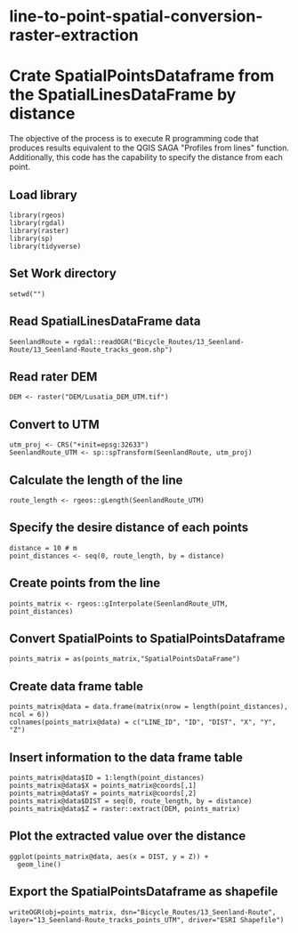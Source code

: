 # line-to-point-spatial-conversion-raster-extraction

# Crate SpatialPointsDataframe from the SpatialLinesDataFrame by distance


The objective of the process is to execute R programming code that produces results equivalent to the QGIS SAGA "Profiles from lines" function. 
Additionally, this code has the capability to specify the distance from each point.

## Load library
```
library(rgeos)
library(rgdal)
library(raster)
library(sp)
library(tidyverse)
```

## Set Work directory
```
setwd("")
```

## Read SpatialLinesDataFrame data
```
SeenlandRoute = rgdal::readOGR("Bicycle_Routes/13_Seenland-Route/13_Seenland-Route_tracks_geom.shp")
```

## Read rater DEM
```
DEM <- raster("DEM/Lusatia_DEM_UTM.tif")
```

## Convert to UTM
```
utm_proj <- CRS("+init=epsg:32633")
SeenlandRoute_UTM <- sp::spTransform(SeenlandRoute, utm_proj)
```

## Calculate the length of the line
```
route_length <- rgeos::gLength(SeenlandRoute_UTM)
```

## Specify the desire distance of each points
```
distance = 10 # m 
point_distances <- seq(0, route_length, by = distance)
```

## Create points from the line
```
points_matrix <- rgeos::gInterpolate(SeenlandRoute_UTM, point_distances)
```

## Convert SpatialPoints to SpatialPointsDataframe
```
points_matrix = as(points_matrix,"SpatialPointsDataFrame")
```

## Create data frame table 
```
points_matrix@data = data.frame(matrix(nrow = length(point_distances), ncol = 6))
colnames(points_matrix@data) = c("LINE_ID", "ID", "DIST", "X", "Y", "Z")
```

## Insert information to the data frame table
```
points_matrix@data$ID = 1:length(point_distances)
points_matrix@data$X = points_matrix@coords[,1]
points_matrix@data$Y = points_matrix@coords[,2]
points_matrix@data$DIST = seq(0, route_length, by = distance)
points_matrix@data$Z = raster::extract(DEM, points_matrix)
```

## Plot the extracted value over the distance
```
ggplot(points_matrix@data, aes(x = DIST, y = Z)) +
  geom_line()
```

## Export the SpatialPointsDataframe as shapefile
```
writeOGR(obj=points_matrix, dsn="Bicycle_Routes/13_Seenland-Route", layer="13_Seenland-Route_tracks_points_UTM", driver="ESRI Shapefile") 
```





